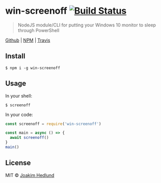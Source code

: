 # win-screenoff [![Build Status](https://travis-ci.org/Sleavely/win-screenoff.svg?branch=master)](https://travis-ci.org/Sleavely/win-screenoff)

> NodeJS module/CLI for putting your Windows 10 monitor to sleep through PowerShell

[Github](https://github.com/Sleavely/win-screenoff) | [NPM](https://www.npmjs.com/package/win-screenoff) | [Travis](https://travis-ci.org/Sleavely/win-screenoff)

## Install

```
$ npm i -g win-screenoff
```


## Usage

In your shell:

```
$ screenoff
```

In your code:

```js
const screenoff = require('win-screenoff')

const main = async () => {
  await screenoff()
}
main()
```


## License

MIT © [Joakim Hedlund](https://joakimhedlund.com)
